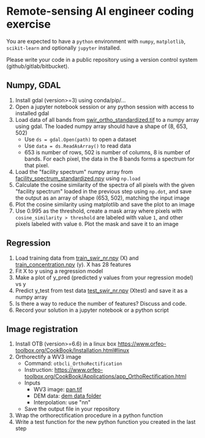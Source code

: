 # Remote-sensing AI engineer coding exercise

You are expected to have a `python` environment with `numpy`, `matplotlib`, `scikit-learn` and optionally `jupyter` installed.

Please write your code in a public repository using a version control system (github/gitlab/bitbucket).

## Numpy, GDAL

1. Install gdal (version>=3) using conda/pip/...
1. Open a jupyter notebook session or any python session with access to installed gdal
1. Load data of all bands from [swir_ortho_standardized.tif](./data/ortho/swir_ortho_standardized.tif?raw=true) to a numpy array using gdal. The loaded numpy array should have a shape of (8, 653, 502)
   * Use `ds = gdal.Open(path)` to open a dataset
   * Use `data = ds.ReadAsArray()` to read data
   * 653 is number of rows, 502 is number of columns, 8 is number of bands. For each pixel, the data in the 8 bands forms a spectrum for that pixel.
1. Load the "facility spectrum" numpy array from [facility_spectrum_standardized.npy](./data/facility_spectrum_standardized.npy?raw=true) using `np.load`
1. Calculate the cosine similarity of the spectra of all pixels with the given "facility spectrum" loaded in the previous step using `np.dot`, and save the output as an array of shape (653, 502), matching the input image
1. Plot the cosine similarity using matplotlib and save the plot to an image
1. Use 0.995 as the threshold, create a mask array where pixels with `cosine_similarity > threshold` are labeled with value `1`, and other pixels labeled with value `0`. Plot the mask and save it to an image

## Regression
1. Load training data from [train_swir_nr.npy](./data/ml/train_swir_nr.npy?raw=true) (X) and [train_concentration.npy](./data/ml/train_concentration.npy?raw=true) (y). X has 28 features
1. Fit X to y using a regression model
1. Make a plot of y_pred (predicted y values from your regression model) vs y
1. Predict y_test from test data [test_swir_nr.npy](./data/ml/test_swir_nr.npy?raw=true) (Xtest) and save it as a numpy array
1. Is there a way to reduce the number of features? Discuss and code.
1. Record your solution in a jupyter notebook or a python script

## Image registration

1. Install OTB (version>=6.6) in a linux box https://www.orfeo-toolbox.org/CookBook/Installation.html#linux 
1. Orthorectify a WV3 image 
   * Command: `otbcli_OrthoRectification`
   * Instruction: https://www.orfeo-toolbox.org/CookBook/Applications/app_OrthoRectification.html
   * Inputs
     * WV3 image: [pan.tif](./data/pan/pan.tif?raw=true)
     * DEM data: [dem data folder](./data/dem/)
     * Interpolation: use "nn"
   * Save the output file in your repository
1. Wrap the orthorectification procedure in a python function
1. Write a test function for the new python function you created in the last step
